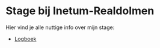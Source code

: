 # Stage bij Inetum-Realdolmen
Hier vind je alle nuttige info over mijn stage:

* [Logboek](Logboek.md)
